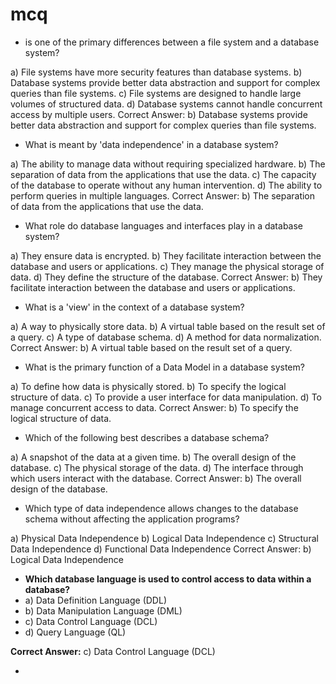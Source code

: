 # mcq

- is one of the primary differences between a file system and a database system?

a) File systems have more security features than database systems.
b) Database systems provide better data abstraction and support for complex queries than file systems.
c) File systems are designed to handle large volumes of structured data.
d) Database systems cannot handle concurrent access by multiple users.
Correct Answer: b) Database systems provide better data abstraction and support for complex queries than file systems.

- What is meant by 'data independence' in a database system?

a) The ability to manage data without requiring specialized hardware.
b) The separation of data from the applications that use the data.
c) The capacity of the database to operate without any human intervention.
d) The ability to perform queries in multiple languages.
Correct Answer: b) The separation of data from the applications that use the data.

- What role do database languages and interfaces play in a database system?

a) They ensure data is encrypted.
b) They facilitate interaction between the database and users or applications.
c) They manage the physical storage of data.
d) They define the structure of the database.
Correct Answer: b) They facilitate interaction between the database and users or applications.

- What is a 'view' in the context of a database system?

a) A way to physically store data.
b) A virtual table based on the result set of a query.
c) A type of database schema.
d) A method for data normalization.
Correct Answer: b) A virtual table based on the result set of a query.

- What is the primary function of a Data Model in a database system?

a) To define how data is physically stored.
b) To specify the logical structure of data.
c) To provide a user interface for data manipulation.
d) To manage concurrent access to data.
Correct Answer: b) To specify the logical structure of data.

- Which of the following best describes a database schema?

a) A snapshot of the data at a given time.
b) The overall design of the database.
c) The physical storage of the data.
d) The interface through which users interact with the database.
Correct Answer: b) The overall design of the database.

- Which type of data independence allows changes to the database schema without affecting the application programs?

a) Physical Data Independence
b) Logical Data Independence
c) Structural Data Independence
d) Functional Data Independence
Correct Answer: b) Logical Data Independence

- **Which database language is used to control access to data within a database?**
- a) Data Definition Language (DDL)
- b) Data Manipulation Language (DML)
- c) Data Control Language (DCL)
- d) Query Language (QL)

**Correct Answer:** c) Data Control Language (DCL)

-